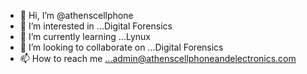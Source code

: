 - 👋 Hi, I’m @athenscellphone
- 👀 I’m interested in ...Digital Forensics
- 🌱 I’m currently learning ...Lynux 
- 💞️ I’m looking to collaborate on ...Digital Forensics
- 📫 How to reach me ...admin@athenscellphoneandelectronics.com

<!---
athenscellphone/athenscellphone is a ✨ special ✨ repository because its `README.md` (this file) appears on your GitHub profile.
You can click the Preview link to take a look at your changes.
--->

